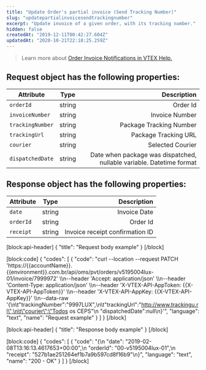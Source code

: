 ```yaml
---
title: "Update Order's partial invoice (Send Tracking Number)"
slug: "updatepartialinvoicesendtrackingnumber"
excerpt: "Update invoice of a given order, with its tracking number."
hidden: false
createdAt: "2019-12-11T00:42:27.604Z"
updatedAt: "2020-10-21T22:18:25.259Z"
---
```

> Learn more about [Order Invoice Notifications in VTEX Help.](https://help.vtex.com/pt/tutorial/entering-tax-receipts-in-the-order--tutorials_193)


## Request object has the following properties:

| Attribute    | Type        | Description |
| --------------- |:---------:| --------------------------------------:|
| `orderId` | string | Order Id |
| `invoiceNumber` | string | Invoice Number |
| `trackingNumber` | string | Package Tracking Number |
| `trackingUrl` | string | Package Tracking URL |
| `courier` | string | Selected Courier |
| `dispatchedDate` | string | Date when package was dispatched, nullable variable. Datetime format |

## Response object has the following properties:


| Attribute    | Type        | Description |
| --------------- |:---------:| --------------------------------------:|
| `date` | string | Invoice Date |
| `orderId` | string | Order Id |
| `receipt` | string | Invoice receipt confirmation ID |


[block:api-header]
{
  "title": "Request body example"
}
[/block]

[block:code]
{
  "codes": [
    {
      "code": "curl --location --request PATCH 'https://{{accountName}}.{{environment}}.com.br/api/oms/pvt/orders/v5195004lux-01/invoice/7999972' \\\n--header 'Accept: application/json' \\\n--header 'Content-Type: application/json' \\\n--header 'X-VTEX-API-AppToken: {{X-VTEX-API-AppToken}}' \\\n--header 'X-VTEX-API-AppKey: {{X-VTEX-API-AppKey}}' \\\n--data-raw '{\n\t\"trackingNumber\":\"9997LUX\",\n\t\"trackingUrl\":\"http://www.trackingu.rl\",\n\t\"courier\":\"Todos os CEPS\"\n  \"dispatchedDate\":null\n}'",
      "language": "text",
      "name": "Request example"
    }
  ]
}
[/block]

[block:api-header]
{
  "title": "Response body example"
}
[/block]

[block:code]
{
  "codes": [
    {
      "code": "{\n  \"date\": \"2019-02-08T13:16:13.4617653+00:00\",\n  \"orderId\": \"00-v5195004lux-01\",\n  \"receipt\": \"527b1ae251264ef1b7a9b597cd8f16b9\"\n}",
      "language": "text",
      "name": "200 - OK"
    }
  ]
}
[/block]